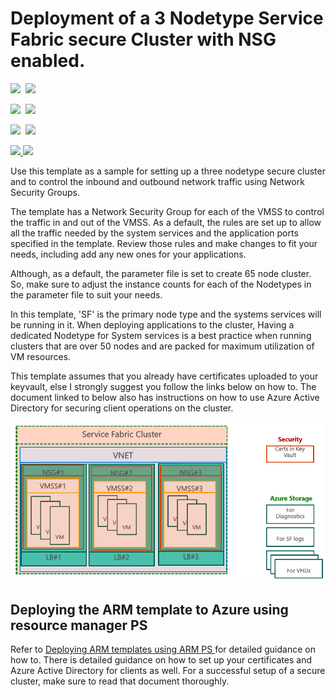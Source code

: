 # Deployment of a 3 Nodetype Service Fabric secure Cluster with NSG enabled.

<IMG SRC="https://azbotstorage.blob.core.windows.net/badges/service-fabric-secure-nsg-cluster-65-node-3-nodetype/PublicLastTestDate.svg" />&nbsp;
<IMG SRC="https://azbotstorage.blob.core.windows.net/badges/service-fabric-secure-nsg-cluster-65-node-3-nodetype/PublicDeployment.svg" />&nbsp;

<IMG SRC="https://azbotstorage.blob.core.windows.net/badges/service-fabric-secure-nsg-cluster-65-node-3-nodetype/FairfaxLastTestDate.svg" />&nbsp;
<IMG SRC="https://azbotstorage.blob.core.windows.net/badges/service-fabric-secure-nsg-cluster-65-node-3-nodetype/FairfaxDeployment.svg" />&nbsp;

<IMG SRC="https://azbotstorage.blob.core.windows.net/badges/service-fabric-secure-nsg-cluster-65-node-3-nodetype/BestPracticeResult.svg" />&nbsp;
<IMG SRC="https://azbotstorage.blob.core.windows.net/badges/service-fabric-secure-nsg-cluster-65-node-3-nodetype/CredScanResult.svg" />&nbsp;

<a href="https://portal.azure.com/#create/Microsoft.Template/uri/https%3A%2F%2Fraw.githubusercontent.com%2FAzure%2Fazure-quickstart-templates%2Fmaster%2Fservice-fabric-secure-nsg-cluster-65-node-3-nodetype%2Fazuredeploy.json" target="_blank">
    <img src="http://azuredeploy.net/deploybutton.png"/>
</a>
<a href="http://armviz.io/#/?load=https%3A%2F%2Fraw.githubusercontent.com%2FAzure%2Fazure-quickstart-templates%2Fmaster%2Fservice-fabric-secure-nsg-cluster-65-node-3-nodetype%2Fazuredeploy.json" target="_blank">
    <img src="http://armviz.io/visualizebutton.png"/>
</a>

Use this template as a sample for setting up a three nodetype secure cluster and to  control the inbound and outbound network traffic using Network Security Groups. 

The template has a Network Security Group for each of the VMSS to control the traffic in and out of the VMSS. As a default, the rules are set up to allow all the traffic needed by the system services and the application ports specified in the template. Review those rules and make changes to fit your needs, including add any new ones for your applications.

Although, as a default, the parameter file is set to create 65 node cluster. So, make sure to adjust the instance counts for each of the Nodetypes in the parameter file to suit your needs.

In this template, 'SF' is the primary node type and the systems services will be running in it. When deploying applications to the cluster, Having a dedicated Nodetype for System services is a best practice when running clusters that are over 50 nodes and are packed for maximum utilization of VM resources.

This template assumes that you already have certificates uploaded to your keyvault, else I strongly suggest you follow the links below on how to. The document linked to below also has instructions on how to use Azure Active Directory for securing client operations on the cluster. 

![Picture of the cluster resources][NSG]

## Deploying the ARM template to Azure using resource manager PS 

Refer to [Deploying ARM templates using ARM PS ](https://azure.microsoft.com/documentation/articles/service-fabric-cluster-creation-via-arm/) for detailed guidance on how to. There is detailed guidance on how to set up your certificates and Azure Active Directory for clients as well. For a successful setup of a secure cluster, make sure to read that document thoroughly. 


<!--Image references-->
[DownloadTemplate]: ./DownloadTemplate.png
[NSG]: ./NSG1.PNG


